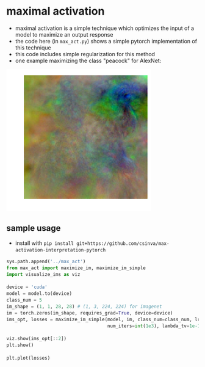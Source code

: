 # maximal activation
- maximal activation is a simple technique which optimizes the input of a model to maximize an output response
- the code here (in `max_act.py`) shows a simple pytorch implementation of this technique
- this code includes simple regularization for this method
- one example maximizing the class "peacock" for AlexNet: 

![](ims/peacock.png)


## sample usage

- install with `pip install git+https://github.com/csinva/max-activation-interpretation-pytorch`

```python
sys.path.append('../max_act')
from max_act import maximize_im, maximize_im_simple
import visualize_ims as viz

device = 'cuda'
model = model.to(device)
class_num = 5
im_shape = (1, 1, 28, 28) # (1, 3, 224, 224) for imagenet
im = torch.zeros(im_shape, requires_grad=True, device=device)
ims_opt, losses = maximize_im_simple(model, im, class_num=class_num, lr=1e-5,
                                     num_iters=int(1e3), lambda_tv=1e-1, lambda_pnorm=1e-1)

viz.show(ims_opt[::2])
plt.show()

plt.plot(losses)
```